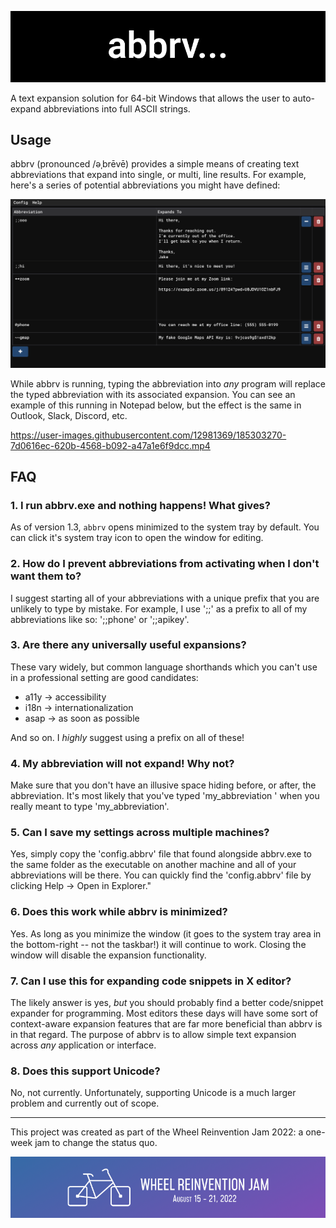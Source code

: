 ![abbrv logo](./repo/logo_wide.png)

A text expansion solution for 64-bit Windows that allows the user to auto-expand abbreviations into full ASCII strings.

## Usage

abbrv (pronounced /əˌbrēvē) provides a simple means of creating text abbreviations that expand into
single, or multi, line results. For example, here's a series of potential abbreviations you might
have defined:

![example configuration](./repo/example.png)

While abbrv is running, typing the abbreviation into _any_ program will replace the typed
abbreviation with its associated expansion. You can see an example of this running in Notepad below,
but the effect is the same in Outlook, Slack, Discord, etc.

https://user-images.githubusercontent.com/12981369/185303270-7d0616ec-620b-4568-b092-a47a1e6f9dcc.mp4

## FAQ

### 1. I run abbrv.exe and nothing happens! What gives?

As of version 1.3, `abbrv` opens minimized to the system tray by default. You can click it's system
tray icon to open the window for editing.

### 2. How do I prevent abbreviations from activating when I don't want them to?

I suggest starting all of your abbreviations with a unique prefix that you are unlikely to type by mistake.
For example, I use ';;' as a prefix to all of my abbreviations like so: ';;phone' or ';;apikey'.

### 3. Are there any universally useful expansions?

These vary widely, but common language shorthands which you can't use in a professional setting are
good candidates:

- a11y -> accessibility
- i18n -> internationalization
- asap -> as soon as possible

And so on. I _highly_ suggest using a prefix on all of these!

### 4. My abbreviation will not expand! Why not?

Make sure that you don't have an illusive space hiding before, or after, the abbreviation. It's most likely
that you've typed 'my_abbreviation ' when you really meant to type 'my_abbreviation'.

### 5. Can I save my settings across multiple machines?

Yes, simply copy the 'config.abbrv' file that found alongside abbrv.exe to the same folder as the
executable on another machine and all of your abbreviations will be there. You can quickly find the
'config.abbrv' file by clicking Help -> Open in Explorer."

### 6. Does this work while abbrv is minimized?

Yes. As long as you minimize the window (it goes to the system tray area in the bottom-right -- not the taskbar!)
it will continue to work. Closing the window will disable the expansion functionality.

### 7. Can I use this for expanding code snippets in X editor?

The likely answer is yes, _but_ you should probably find a better code/snippet expander for programming.
Most editors these days will have some sort of context-aware expansion features that are far more beneficial
than abbrv is in that regard. The purpose of abbrv is to allow simple text expansion across _any_ application
or interface.

### 8. Does this support Unicode?

No, not currently. Unfortunately, supporting Unicode is a much larger problem and currently out of scope.

---

This project was created as part of the Wheel Reinvention Jam 2022: a one-week jam to change the status
quo.

[![Handmade Network](./repo/handmade.png)](https://handmade.network/)
